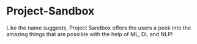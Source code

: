 # Project-Sandbox
Like the name suggests, Project Sandbox offers the users a peek into the amazing things that are possible with the help of ML, DL and NLP!
